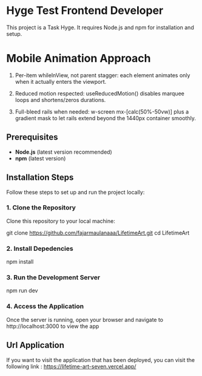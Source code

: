 # Hyge Test Frontend Developer

This project is a Task Hyge. It requires Node.js and npm for installation and setup.

# Mobile Animation Approach

1. Per-item whileInView, not parent stagger: each element animates only when it actually enters the viewport.

2. Reduced motion respected: useReducedMotion() disables marquee loops and shortens/zeros durations.

3. Full-bleed rails when needed: w-screen mx-[calc(50%-50vw)] plus a gradient mask to let rails extend beyond the 1440px container smoothly.

## Prerequisites

- **Node.js** (latest version recommended)
- **npm** (latest version)

## Installation Steps

Follow these steps to set up and run the project locally:

### 1. Clone the Repository
Clone this repository to your local machine:

git clone https://github.com/fajarmaulanaaa/LifetimeArt.git
cd LifetimeArt

### 2. Install Depedencies 
npm install

### 3. Run the Development Server
npm run dev

### 4. Access the Application
Once the server is running, open your browser and navigate to http://localhost:3000 to view the app

## Url Application
If you want to visit the application that has been deployed, you can visit the following link : https://lifetime-art-seven.vercel.app/

